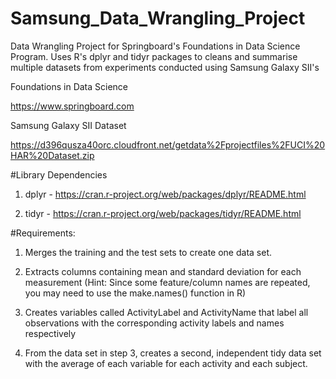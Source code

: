# Samsung_Data_Wrangling_Project
Data Wrangling Project for Springboard's Foundations in Data Science Program. Uses R's dplyr and tidyr packages to cleans and summarise multiple datasets from experiments conducted using Samsung Galaxy SII's

Foundations in Data Science

https://www.springboard.com

Samsung Galaxy SII Dataset

https://d396qusza40orc.cloudfront.net/getdata%2Fprojectfiles%2FUCI%20HAR%20Dataset.zip

#Library Dependencies

1. dplyr - https://cran.r-project.org/web/packages/dplyr/README.html

2. tidyr - https://cran.r-project.org/web/packages/tidyr/README.html

#Requirements:

1. Merges the training and the test sets to create one data set.

2. Extracts columns containing mean and standard deviation for each measurement (Hint: Since some feature/column names are repeated, you may need to use the make.names() function in R)

3. Creates variables called ActivityLabel and ActivityName that label all observations with the corresponding activity labels and names respectively

4. From the data set in step 3, creates a second, independent tidy data set with the average of each variable for each activity and each subject.
